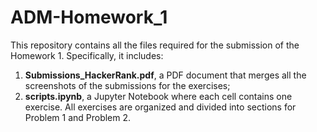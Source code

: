# ADM-Homework_1

This repository contains all the files required for the submission of the Homework 1. Specifically, it includes:
1. **Submissions_HackerRank.pdf**, a PDF document that merges all the screenshots of the submissions for the exercises;
2. **scripts.ipynb**, a Jupyter Notebook where each cell contains one exercise. All exercises are organized and divided into sections for Problem 1 and Problem 2.
